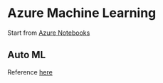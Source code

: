 # Azure Machine Learning 

Start from [Azure Notebooks](https://notebooks.azure.com/)

## 

## Auto ML

Reference [here](https://github.com/Azure/MachineLearningNotebooks/tree/master/how-to-use-azureml/automated-machine-learning)
